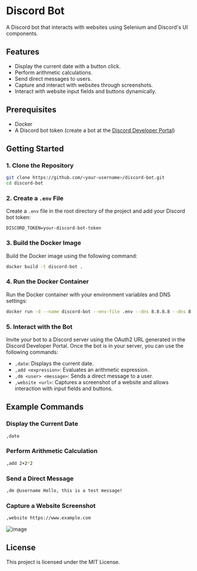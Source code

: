 
# Discord Bot

A Discord bot that interacts with websites using Selenium and Discord's UI components.

## Features

- Display the current date with a button click.
- Perform arithmetic calculations.
- Send direct messages to users.
- Capture and interact with websites through screenshots.
- Interact with website input fields and buttons dynamically.

## Prerequisites

- Docker
- A Discord bot token (create a bot at the [Discord Developer Portal](https://discord.com/developers/applications))

## Getting Started

### 1. Clone the Repository

```bash
git clone https://github.com/<your-username>/discord-bot.git
cd discord-bot
```

### 2. Create a `.env` File

Create a `.env` file in the root directory of the project and add your Discord bot token:

```env
DISCORD_TOKEN=your-discord-bot-token
```

### 3. Build the Docker Image

Build the Docker image using the following command:

```bash
docker build -t discord-bot .
```

### 4. Run the Docker Container

Run the Docker container with your environment variables and DNS settings:

```bash
docker run -d --name discord-bot --env-file .env --dns 8.8.8.8 --dns 8.8.4.4 -p 4000:80 discord-bot
```

### 5. Interact with the Bot

Invite your bot to a Discord server using the OAuth2 URL generated in the Discord Developer Portal. Once the bot is in your server, you can use the following commands:

- `,date`: Displays the current date.
- `,add <expression>`: Evaluates an arithmetic expression.
- `,dm <user> <message>`: Sends a direct message to a user.
- `,website <url>`: Captures a screenshot of a website and allows interaction with input fields and buttons.

## Example Commands

### Display the Current Date

```bash
,date
```

### Perform Arithmetic Calculation

```bash
,add 2+2*2
```

### Send a Direct Message

```bash
,dm @username Hello, this is a test message!
```

### Capture a Website Screenshot

```bash
,website https://www.example.com
```

![image](https://github.com/user-attachments/assets/14ab2459-e60c-4801-bafb-295b0acc9d5e)


## License

This project is licensed under the MIT License.
